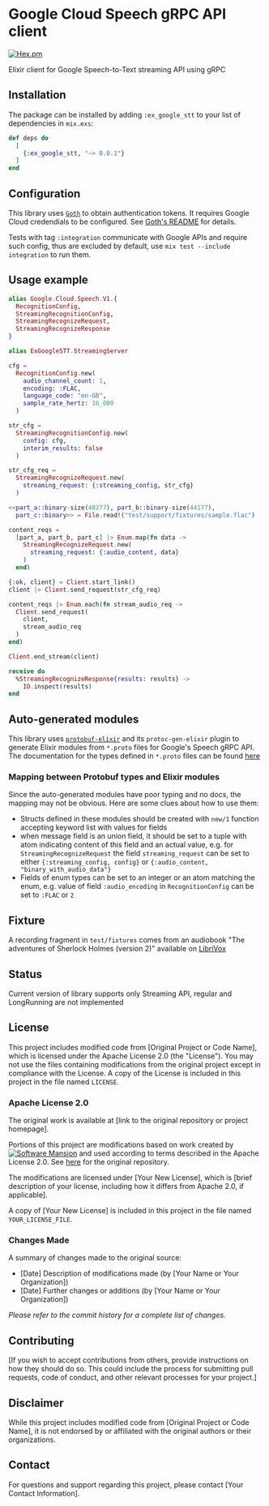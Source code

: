 # Google Cloud Speech gRPC API client

[![Hex.pm](https://img.shields.io/hexpm/v/ex_google_stt.svg)](https://hex.pm/packages/ex_google_stt)

Elixir client for Google Speech-to-Text streaming API using gRPC

## Installation

The package can be installed by adding `:ex_google_stt` to your list of dependencies in `mix.exs`:

```elixir
def deps do
  [
    {:ex_google_stt, "~> 0.0.1"}
  ]
end
```

## Configuration

This library uses [`Goth`](https://github.com/peburrows/goth) to obtain authentication tokens. It requires Google Cloud credendials to be configured. See [Goth's README](https://github.com/peburrows/goth#installation) for details.

Tests with tag `:integration` communicate with Google APIs and require such config, thus are
excluded by default, use `mix test --include integration` to run them.

## Usage example

```elixir
alias Google.Cloud.Speech.V1.{
  RecognitionConfig,
  StreamingRecognitionConfig,
  StreamingRecognizeRequest,
  StreamingRecognizeResponse
}

alias ExGoogleSTT.StreamingServer

cfg =
  RecognitionConfig.new(
    audio_channel_count: 1,
    encoding: :FLAC,
    language_code: "en-GB",
    sample_rate_hertz: 16_000
  )

str_cfg =
  StreamingRecognitionConfig.new(
    config: cfg,
    interim_results: false
  )

str_cfg_req =
  StreamingRecognizeRequest.new(
    streaming_request: {:streaming_config, str_cfg}
  )

<<part_a::binary-size(48277), part_b::binary-size(44177),
  part_c::binary>> = File.read!("test/support/fixtures/sample.flac")

content_reqs =
  [part_a, part_b, part_c] |> Enum.map(fn data ->
    StreamingRecognizeRequest.new(
      streaming_request: {:audio_content, data}
    )
  end)

{:ok, client} = Client.start_link()
client |> Client.send_request(str_cfg_req)

content_reqs |> Enum.each(fn stream_audio_req ->
  Client.send_request(
    client,
    stream_audio_req
  )
end)

Client.end_stream(client)

receive do
  %StreamingRecognizeResponse{results: results} ->
    IO.inspect(results)
end
```

## Auto-generated modules

This library uses [`protobuf-elixir`](https://github.com/tony612/protobuf-elixir) and its `protoc-gen-elixir` plugin to generate Elixir modules from `*.proto` files for Google's Speech gRPC API. The documentation for the types defined in `*.proto` files can be found [here](https://cloud.google.com/speech-to-text/docs/reference/rpc/google.cloud.speech.v1)

### Mapping between Protobuf types and Elixir modules

Since the auto-generated modules have poor typing and no docs, the mapping may not be obvious. Here are some clues about how to use them:

* Structs defined in these modules should be created with `new/1` function accepting keyword list with values for fields
* when message field is an union field, it should be set to a tuple with atom indicating content of this field and an actual value, e.g. for `StreamingRecognizeRequest` the field `streaming_request` can be set to either `{:streaming_config, config}` or `{:audio_content, "binary_with_audio_data"}`
* Fields of enum types can be set to an integer or an atom matching the enum, e.g. value of field `:audio_encoding` in `RecognitionConfig` can be set to `:FLAC` or `2`

## Fixture

A recording fragment in `test/fixtures` comes from an audiobook
"The adventures of Sherlock Holmes (version 2)" available on [LibriVox](https://librivox.org/the-adventures-of-sherlock-holmes-by-sir-arthur-conan-doyle/)

## Status

Current version of library supports only Streaming API, regular and LongRunning are not implemented

<!-- TODO: Decide which license to use -->
## License

This project includes modified code from [Original Project or Code Name], which is licensed under the Apache License 2.0 (the "License"). You may not use the files containing modifications from the original project except in compliance with the License. A copy of the License is included in this project in the file named `LICENSE`.

### Apache License 2.0

The original work is available at [link to the original repository or project homepage].

Portions of this project are modifications based on work created by [![Software Mansion](https://membraneframework.github.io/static/logo/swm_logo_readme.png)](https://swmansion.com/) and used according to terms described in the Apache License 2.0. See [here](https://github.com/software-mansion-labs/elixir-gcloud-speech-grpc) for the original repository.

The modifications are licensed under [Your New License], which is [brief description of your license, including how it differs from Apache 2.0, if applicable].

A copy of [Your New License] is included in this project in the file named `YOUR_LICENSE_FILE`.

### Changes Made

A summary of changes made to the original source:
- [Date] Description of modifications made (by [Your Name or Your Organization])
- [Date] Further changes or additions (by [Your Name or Your Organization])

*Please refer to the commit history for a complete list of changes.*

## Contributing

[If you wish to accept contributions from others, provide instructions on how they should do so. This could include the process for submitting pull requests, code of conduct, and other relevant processes for your project.]

## Disclaimer

While this project includes modified code from [Original Project or Code Name], it is not endorsed by or affiliated with the original authors or their organizations.

## Contact

For questions and support regarding this project, please contact [Your Contact Information].

